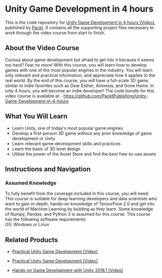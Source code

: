 


# Unity Game Development in 4 hours 
This is the code repository for [Unity Game Development in 4 hours [Video]](https://prod.packtpub.com/in/game-development/unity-game-development-4-hours-video), published by [Packt](https://www.packtpub.com/?utm_source=github). It contains all the supporting project files necessary to work through the video course from start to finish.
## About the Video Course
Curious about game development but afraid to get into it because it seems too hard? Fear no more! With this course, you will learn how to develop games with one of the most popular engines in the industry. You will learn only relevant and practical information, and appreciate how it applies to the real world. 
By the end of this course, you will have a full-scale 3D game, similar to indie favorites such as Dear Esther, Amnesia, and Gone Home. In only 4 hours, you will become an indie developer! 
The code bundle for this video course is available at - https://github.com/PacktPublishing/Unity-Game-Development-in-4-hours

<H2>What You Will Learn</H2>
<DIV class=book-info-will-learn-text>
<UL>
<LI> Learn Unity, one of today's most popular game engines	
<LI> Develop a first-person 3D game without any prior knowledge of game development or Unity
<LI> Learn relevant game-development skills and practices 
<LI> Learn the basic of 3D level design
<LI> Utilize the power of the Asset Store and find the best free-to-use assets </UL></DIV>

## Instructions and Navigation
### Assumed Knowledge
To fully benefit from the coverage included in this course, you will need:<br/>
This course is suitable for deep learning developers and data scientists who want to gain in-depth, hands-on knowledge of TensorFlow 2.0 and get into the world of Machine Learning by building as they learn. Some knowledge of Numpy, Pandas, and Python 3 is assumed for this course.
This course has the following software requirements:<br/>
OS: Windows or Linux<br/>





## Related Products
* [Practical Unity Game Development [Video]](https://prod.packtpub.com/in/game-development/practical-unity-game-development-video)

* [Practical Unity Game Development [Video]](https://prod.packtpub.com/in/game-development/practical-unity-game-development-video)

* [Hands-on Game Development with Unity 2018.1 [Video]](https://prod.packtpub.com/in/game-development/hands-game-development-unity-20181-video)
